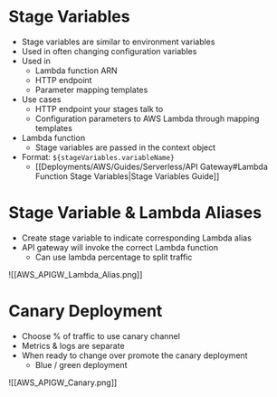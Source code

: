 
# Stage Variables

- Stage variables are similar to environment variables
- Used in often changing configuration variables
- Used in
	- Lambda function ARN
	- HTTP endpoint
	- Parameter mapping templates
- Use cases
	- HTTP endpoint your stages talk to
	- Configuration parameters to AWS Lambda through mapping templates
- Lambda function
	- Stage variables are passed in the context object
- Format: `${stageVariables.variableName}`
	- [[Deployments/AWS/Guides/Serverless/API Gateway#Lambda Function Stage Variables|Stage Variables Guide]]

# Stage Variable & Lambda Aliases

- Create stage variable to indicate corresponding Lambda alias
- API gateway will invoke the correct Lambda function
	- Can use lambda percentage to split traffic

![[AWS_APIGW_Lambda_Alias.png]]

# Canary Deployment

- Choose % of traffic to use canary channel
- Metrics & logs are separate
- When ready to change over promote the canary deployment
	- Blue / green deployment

![[AWS_APIGW_Canary.png]]
